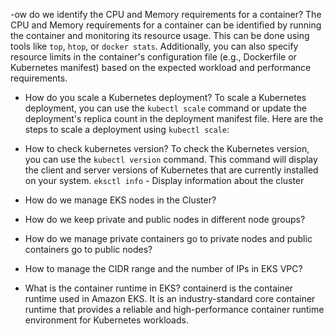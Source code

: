 -ow do we identify the CPU and Memory requirements for a container?
The CPU and Memory requirements for a container can be identified by running the container and monitoring its resource usage. This can be done using tools like `top`, `htop`, or `docker stats`. Additionally, you can also specify resource limits in the container's configuration file (e.g., Dockerfile or Kubernetes manifest) based on the expected workload and performance requirements.

- How do you scale a Kubernetes deployment?
To scale a Kubernetes deployment, you can use the `kubectl scale` command or update the deployment's replica count in the deployment manifest file. Here are the steps to scale a deployment using `kubectl scale`:

- How to check kubernetes version?
To check the Kubernetes version, you can use the `kubectl version` command. This command will display the client and server versions of Kubernetes that are currently installed on your system.
`eksctl info` - Display information about the cluster

- How do we manage EKS nodes in the Cluster? 
- How do we keep private and public nodes in different node groups? 
- How do we manage private containers go to private nodes and public containers go to public nodes? 
- How to manage the CIDR range and the number of IPs in EKS VPC?
- What is the container runtime in EKS?
containerd is the container runtime used in Amazon EKS. It is an industry-standard core container runtime that provides a reliable and high-performance container runtime environment for Kubernetes workloads.